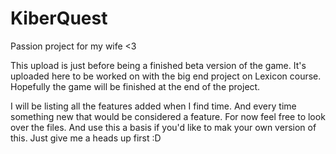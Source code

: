 # KiberQuest
Passion project for my wife &lt;3

This upload is just before being a finished beta version of the game.
It's uploaded here to be worked on with the big end project on Lexicon course. Hopefully the game will be finished at the end of the project.

I will be listing all the features added when I find time. And every time something new that would be considered a feature.
For now feel free to look over the files. And use this a basis if you'd like to mak your own version of this. Just give me a heads up first :D

